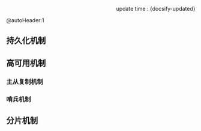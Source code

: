 <p align="right">update time : {docsify-updated}</p>
@autoHeader:1


## 持久化机制



## 高可用机制

### 主从复制机制



### 哨兵机制





## 分片机制



